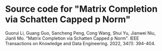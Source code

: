 # Source code for "Matrix Completion via Schatten Capped p Norm"

Guorui Li, Guang Guo, Sancheng Peng, Cong Wang, Shui Yu, Jianwei Niu, Jianli Mo. "Matrix Completion via Schatten Capped p Norm". IEEE Transactions on Knowledge and Data Engineering. 2022, 34(1): 394-404.
